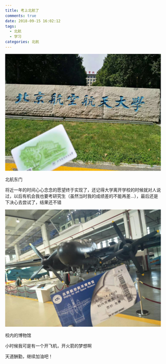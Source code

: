 ```yaml
---
title: 考上北航了
comments: true
date: 2018-09-15 16:02:12
tags: 
  - 北航
  - 学习
categories: 北航
---
```


![image1](./考上北航了/image1.png)

北航东门

​       将近一年的时间心心念念的愿望终于实现了，还记得大学离开学校的时候就对人说过，以后有机会我也要考研究生（虽然当时我的成绩差的不能再差...），最后还是下决心去尝试了，结果还不错

![image2](./考上北航了/image2.png)

校内的博物馆

小时候我可是有一个开飞机，开火箭的梦想啊



天道酬勤，继续加油吧！